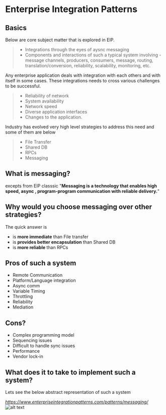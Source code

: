 # Enterprise Integration Patterns
## Basics
Below are core subject matter that is explored in EIP.<br>
> * Integrations through the eyes of aysnc messaging
> * Components and interactions of such a typical system involving - message channels, producers, consumers, message, routing, translation/conversion, reliability, scalability, monitoring, etc.

Any enterprise application deals with integration with each others and with itself in some cases. These integrations needs to cross various challenges to be successful.
> * Reliability of network
> * System availability
> * Network speed
> * Diverse application interfaces
> * Changes to the application.

Industry has evolved very high level strategies to address this need and some of them are below
> * File Transfer
> * Shared DB
> * RPCs
> * Messaging

## What is messaging?
excepts from EIP classsic "**Messaging is a technology that enables high speed, async , program-program communication with reliable delivery.**"

## Why would you choose messaging over other strategies?
The quick answer is <br>
- is **more immediate** than File transfer
- is **provides better encapsulation** than Shared DB
- is **more reliable** than RPCs

## Pros of such a system
- Remote Communication
- Platform/Language integration
- Async comm
- Variable Timing
- Throttling
- Reliability
- Mediation

## Cons?
- Complex programming model
- Sequencing issues
- Difficult to handle sync issues
- Performance
- Vendor lock-in

## What does it to take to implement such a system?
Lets see the below abstract representation of such a system 

*https://www.enterpriseintegrationpatterns.com/patterns/messaging/*
![alt text][logo]

[logo]: https://github.com/gearuprepo/technotes/raw/master/IT/Architecture/eai/eaiflow.png "Logo Title Text 2"
